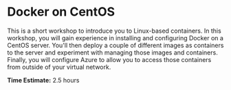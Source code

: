 # Docker on CentOS
This is a short workshop to introduce you to Linux-based containers.  In this workshop, you will gain experience in installing and configuring Docker on a CentOS server.  You'll then deploy a couple of different images as containers to the server and experiment with managing those images and containers.  Finally, you will configure Azure to allow you to access those containers from outside of your virtual network.

**Time Estimate:** 2.5 hours
